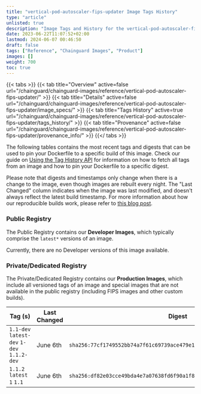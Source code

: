 ```yaml
---
title: "vertical-pod-autoscaler-fips-updater Image Tags History"
type: "article"
unlisted: true
description: "Image Tags and History for the vertical-pod-autoscaler-fips-updater Chainguard Image"
date: 2023-06-22T11:07:52+02:00
lastmod: 2024-06-07 00:46:50
draft: false
tags: ["Reference", "Chainguard Images", "Product"]
images: []
weight: 700
toc: true
---
```


{{< tabs >}}
{{< tab title="Overview" active=false url="/chainguard/chainguard-images/reference/vertical-pod-autoscaler-fips-updater/" >}}
{{< tab title="Details" active=false url="/chainguard/chainguard-images/reference/vertical-pod-autoscaler-fips-updater/image_specs/" >}}
{{< tab title="Tags History" active=true url="/chainguard/chainguard-images/reference/vertical-pod-autoscaler-fips-updater/tags_history/" >}}
{{< tab title="Provenance" active=false url="/chainguard/chainguard-images/reference/vertical-pod-autoscaler-fips-updater/provenance_info/" >}}
{{</ tabs >}}

The following tables contains the most recent tags and digests that can be used to pin your Dockerfile to a specific build of this image. Check our guide on [Using the Tag History API](/chainguard/chainguard-images/using-the-tag-history-api/) for information on how to fetch all tags from an image and how to pin your Dockerfile to a specific digest.

Please note that digests and timestamps only change when there is a change to the image, even though images are rebuilt every night. The "Last Changed" column indicates when the image was last modified, and doesn't always reflect the latest build timestamp. For more information about how our reproducible builds work, please refer to [this blog post](https://www.chainguard.dev/unchained/reproducing-chainguards-reproducible-image-builds).

### Public Registry
The Public Registry contains our **Developer Images**, which typically comprise the `latest*` versions of an image.

Currently, there are no Developer versions of this image available.

### Private/Dedicated Registry
The Private/Dedicated Registry contains our **Production Images**, which include all versioned tags of an image and special images that are not available in the public registry (including FIPS images and other custom builds).

| Tag (s)                                     | Last Changed | Digest                                                                    |
|---------------------------------------------|--------------|---------------------------------------------------------------------------|
|  `1.1-dev` `latest-dev` `1-dev` `1.1.2-dev` | June 6th     | `sha256:77cf1749552bb74a7f61c69739ace479e113557031b5371e33ab47baf411f522` |
|  `1.1.2` `latest` `1` `1.1`                 | June 6th     | `sha256:df82e03cce49bda4e7a07638fd6f90a1f885fb61abb4e3746b20e1363aefe5b6` |

